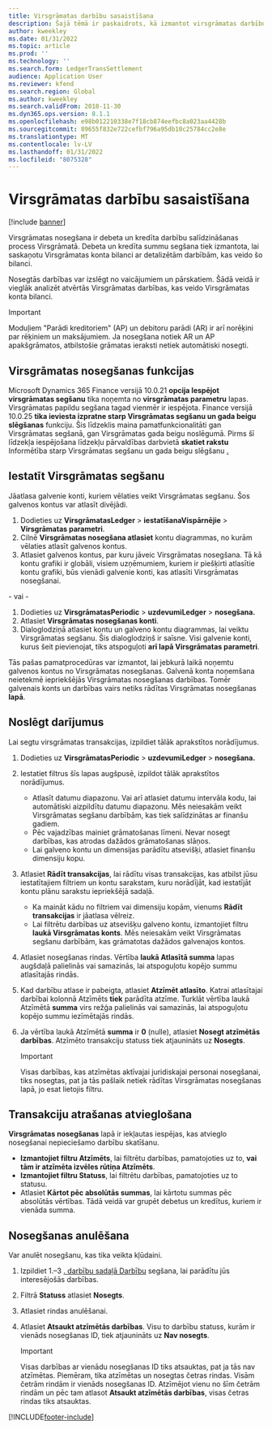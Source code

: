 ```yaml
---
title: Virsgrāmatas darbību sasaistīšana
description: Šajā tēmā ir paskaidrots, kā izmantot virsgrāmatas darbību sasaistīšanas lapu, lai segtu virsgrāmatas transakcijas un anulētu nosegšanu.
author: kweekley
ms.date: 01/31/2022
ms.topic: article
ms.prod: ''
ms.technology: ''
ms.search.form: LedgerTransSettlement
audience: Application User
ms.reviewer: kfend
ms.search.region: Global
ms.author: kweekley
ms.search.validFrom: 2018-11-30
ms.dyn365.ops.version: 8.1.1
ms.openlocfilehash: e98b012210338e7f18cb874eefbc8a023aa4428b
ms.sourcegitcommit: 89655f832e722cefbf796a95db10c25784cc2e8e
ms.translationtype: MT
ms.contentlocale: lv-LV
ms.lasthandoff: 01/31/2022
ms.locfileid: "8075328"
---
```

# <a name="ledger-settlements"></a>Virsgrāmatas darbību sasaistīšana

[!include [banner](../includes/banner.md)]

Virsgrāmatas nosegšana ir debeta un kredīta darbību salīdzināšanas process Virsgrāmatā. Debeta un kredīta summu segšana tiek izmantota, lai saskaņotu Virsgrāmatas konta bilanci ar detalizētām darbībām, kas veido šo bilanci.

Nosegtās darbības var izslēgt no vaicājumiem un pārskatiem. Šādā veidā ir vieglāk analizēt atvērtās Virsgrāmatas darbības, kas veido Virsgrāmatas konta bilanci.

> [!IMPORTANT] 
> Moduļiem "Parādi kreditoriem" (AP) un debitoru parādi (AR) ir arī norēķini par rēķiniem un maksājumiem. Ja nosegšana notiek AR un AP apakšgrāmatos, atbilstošie grāmatas ieraksti netiek automātiski nosegti.

## <a name="ledger-settlement-features"></a>Virsgrāmatas nosegšanas funkcijas
Microsoft Dynamics 365 Finance versijā 10.0.21 **opcija Iespējot virsgrāmatas segšanu** tika noņemta no **virsgrāmatas parametru** lapas. Virsgrāmatas papildu segšana tagad vienmēr ir iespējota.
Finance versijā 10.0.25 **tika ieviesta izpratne starp Virsgrāmatas segšanu un gada beigu slēgšanas** funkciju. Šis līdzeklis maina pamatfunkcionalitāti gan Virsgrāmatas segšanā, gan Virsgrāmatas gada beigu noslēgumā. Pirms šī līdzekļa iespējošana līdzekļu pārvaldības darbvietā **skatiet rakstu** Informētība starp Virsgrāmatas segšanu un gada beigu slēgšanu [.](awareness-between-ledger-settlement-year-end-close.md)

## <a name="set-up-ledger-settlement"></a>Iestatīt Virsgrāmatas segšanu
Jāatlasa galvenie konti, kuriem vēlaties veikt Virsgrāmatas segšanu. Šos galvenos kontus var atlasīt divējādi.

1. Dodieties uz **VirsgrāmatasLedger** > **iestatīšanaVispārnējie** > **Virsgrāmatas parametri**.
2. Cilnē **Virsgrāmatas nosegšana atlasiet** kontu diagrammas, no kurām vēlaties atlasīt galvenos kontus.
3. Atlasiet galvenos kontus, par kuru jāveic Virsgrāmatas nosegšana. Tā kā kontu grafiki ir globāli, visiem uzņēmumiem, kuriem ir piešķirti atlasītie kontu grafiki, būs vienādi galvenie konti, kas atlasīti Virsgrāmatas nosegšanai.

  - vai -

1. Dodieties uz **VirsgrāmatasPeriodic** > **uzdevumiLedger** > **nosegšana.**
2. Atlasiet **Virsgrāmatas nosegšanas konti**.
3. Dialoglodziņā atlasiet kontu un galveno kontu diagrammas, lai veiktu Virsgrāmatas segšanu. Šis dialoglodziņš ir saīsne. Visi galvenie konti, kurus šeit pievienojat, tiks atspoguļoti **arī lapā Virsgrāmatas parametri**.

Tās pašas pamatprocedūras var izmantot, lai jebkurā laikā noņemtu galvenos kontus no Virsgrāmatas nosegšanas. Galvenā konta noņemšana neietekmē iepriekšējās Virsgrāmatas nosegšanas darbības. Tomēr galvenais konts un darbības vairs netiks rādītas Virsgrāmatas nosegšanas **lapā**.

## <a name="settle-transactions"></a><a name="settle-transactions"></a>Noslēgt darījumus
Lai segtu virsgrāmatas transakcijas, izpildiet tālāk aprakstītos norādījumus.

1. Dodieties uz **VirsgrāmatasPeriodic** > **uzdevumiLedger** > **nosegšana.**
2. Iestatiet filtrus šīs lapas augšpusē, izpildot tālāk aprakstītos norādījumus.

    - Atlasīt datumu diapazonu. Vai arī atlasiet datumu intervāla kodu, lai automātiski aizpildītu datumu diapazonu. Mēs neiesakām veikt Virsgrāmatas segšanu darbībām, kas tiek salīdzinātas ar finanšu gadiem.
    - Pēc vajadzības mainiet grāmatošanas līmeni. Nevar nosegt darbības, kas atrodas dažādos grāmatošanas slāņos.
    - Lai galveno kontu un dimensijas parādītu atsevišķi, atlasiet finanšu dimensiju kopu.

3. Atlasiet **Rādīt transakcijas**, lai rādītu visas transakcijas, kas atbilst jūsu iestatītajiem filtriem un kontu sarakstam, kuru norādījāt, kad iestatījāt kontu plānu sarakstu iepriekšējā sadaļā.

    - Ka maināt kādu no filtriem vai dimensiju kopām, vienums **Rādīt transakcijas** ir jāatlasa vēlreiz.
    - Lai filtrētu darbības uz atsevišķu galveno kontu, izmantojiet filtru **laukā Virsgrāmatas konts**. Mēs neiesakām veikt Virsgrāmatas segšanu darbībām, kas grāmatotas dažādos galvenajos kontos.

4. Atlasiet nosegšanas rindas. Vērtība **laukā Atlasītā summa** lapas augšdaļā palielinās vai samazinās, lai atspoguļotu kopējo summu atlasītajās rindās.
5. Kad darbību atlase ir pabeigta, atlasiet **Atzīmēt atlasīto**. Katrai atlasītajai darbībai kolonnā Atzīmēts **tiek** parādīta atzīme. Turklāt vērtība laukā Atzīmētā **summa** virs režģa palielinās vai samazinās, lai atspoguļotu kopējo summu iezīmētajās rindās.
6. Ja vērtība laukā Atzīmētā **summa** ir **0** (nulle), atlasiet **Nosegt atzīmētās darbības**. Atzīmēto transakciju statuss tiek atjaunināts uz **Nosegts**.

    > [!IMPORTANT]
    > Visas darbības, kas atzīmētas aktīvajai juridiskajai personai nosegšanai, tiks nosegtas, pat ja tās pašlaik netiek rādītas Virsgrāmatas nosegšanas lapā, jo esat lietojis filtru.

## <a name="make-transactions-easier-to-find"></a>Transakciju atrašanas atvieglošana
**Virsgrāmatas nosegšanas** lapā ir iekļautas iespējas, kas atvieglo nosegšanai nepieciešamo darbību skatīšanu.

- **Izmantojiet filtru Atzīmēts**, lai filtrētu darbības, pamatojoties uz to, **vai tām ir atzīmēta izvēles rūtiņa Atzīmēts**.
- **Izmantojiet filtru Statuss**, lai filtrētu darbības, pamatojoties uz to statusu.
- Atlasiet **Kārtot pēc absolūtās summas**, lai kārtotu summas pēc absolūtās vērtības. Tādā veidā var grupēt debetus un kredītus, kuriem ir vienāda summa.

## <a name="reverse-a-settlement"></a>Nosegšanas anulēšana
Var anulēt nosegšanu, kas tika veikta kļūdaini.

1. Izpildiet 1.–3 [. darbību sadaļā Darbību](#settle-transactions) segšana, lai parādītu jūs interesējošās darbības.
2. Filtrā **Statuss** atlasiet **Nosegts**.
3. Atlasiet rindas anulēšanai.
4. Atlasiet **Atsaukt atzīmētās darbības**. Visu to darbību statuss, kurām ir vienāds nosegšanas ID, tiek atjaunināts uz **Nav nosegts**.

    > [!IMPORTANT]
    > Visas darbības ar vienādu nosegšanas ID tiks atsauktas, pat ja tās nav atzīmētas. Piemēram, tika atzīmētas un nosegtas četras rindas. Visām četrām rindām ir vienāds nosegšanas ID. Atzīmējot vienu no šīm četrām rindām un pēc tam atlasot **Atsaukt atzīmētās darbības**, visas četras rindas tiks atsauktas.





[!INCLUDE[footer-include](../../includes/footer-banner.md)]
